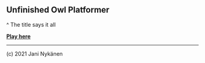 ## Unfinished Owl Platformer

^ The title says it all

**[Play here](https://jani-nykanen.github.io/unfinished-owl-platformer/output/index.html)**

------

(c) 2021 Jani Nykänen
